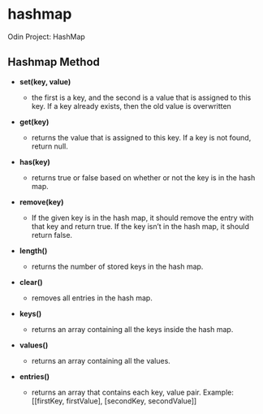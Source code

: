 # hashmap

Odin Project: HashMap

## Hashmap Method

- **set(key, value)**

  - the first is a key, and the second is a value that is assigned to this key. If a key already exists, then the old value is overwritten

- **get(key)**

  - returns the value that is assigned to this key. If a key is not found, return null.

- **has(key)**

  - returns true or false based on whether or not the key is in the hash map.

- **remove(key)**

  - If the given key is in the hash map, it should remove the entry with that key and return true. If the key isn’t in the hash map, it should return false.

- **length()**

  - returns the number of stored keys in the hash map.

- **clear()**

  - removes all entries in the hash map.

- **keys()**

  - returns an array containing all the keys inside the hash map.

- **values()**

  - returns an array containing all the values.

- **entries()**
  - returns an array that contains each key, value pair. Example: [[firstKey, firstValue], [secondKey, secondValue]]
